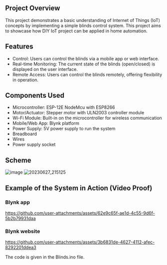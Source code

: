 ## Project Overview
This project demonstrates a basic understanding of Internet of Things (IoT) concepts by implementing a simple blinds control system. This project aims to showcase how DIY IoT project can be applied in home automation.

## Features
- Control: Users can control the blinds via a mobile app or web interface.
- Real-time Monitoring: The current state of the blinds (open/closed) is displayed on the user interface.
- Remote Access: Users can control the blinds remotely, offering flexibility in operation.
  
## Components Used
- Microcontroller: ESP-12E NodeMcu with ESP8266
- Motor/Actuator: Stepper motor with ULN2003 controller module
- Wi-Fi Module: Built-in on the microcontroller for wireless communication
- Mobile/Web App: Blynk platform
- Power Supply: 5V power supply to run the system
- Breadboard
- Wires
- Power supply socket

## Scheme
![image](https://github.com/user-attachments/assets/3d00d218-62ac-4712-96e7-e9ee9bc10d38)
![20230627_215125](https://github.com/user-attachments/assets/4feb4fcf-35ae-4eec-84e2-e24bcfbe6c19)

## Example of the System in Action (Video Proof)

### Blynk app

https://github.com/user-attachments/assets/62e9c65f-ae1d-4c55-9d6f-5b2b79931daa

### Blynk website

https://github.com/user-attachments/assets/3b6831de-4627-4112-afec-8292201ddea3

The code is given in the Blinds.ino file.
